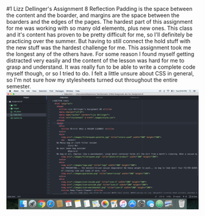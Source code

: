 #1 Lizz Dellinger's Assignment 8 Reflection
Padding is the space between the content and the boarder, and margins are the space between the boarders and the edges of the pages.
The hardest part of this assignment for me was working with so many old elements, plus new ones. This class and it's content has proven to be pretty difficult for me, so I'll definitely be practicing over the summer. But having to still connect the hold stuff with the new stuff was the hardest challenge for me.
This assignment took me the longest any of the others have. For some reason I found myself getting distracted very easily and the content of the lesson was hard for me to grasp and understand. It was really fun to be able to write a complete code myself though, or so I tried to do. I felt a little unsure about CSS in general, so I'm not sure how my stylesheets turned out throughout the entire semester.
<img src="./images/assignment8screenshot.jpg"> 
